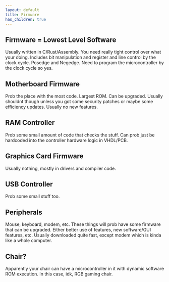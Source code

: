 ```yaml
---
layout: default
title: Firmware
has_children: true
---
```

## Firmware = Lowest Level Software
Usually written in C/Rust/Assembly. You need really tight control over what your doing. Includes bit manipulation and register and line control by the clock cycle. Posedge and Negedge. Need to program the microcontroller by the clock cycle so yes.

## Motherboard Firmware
Prob the place with the most code. Largest ROM. Can be upgraded. Usually shouldnt though unless you got some security patches or maybe some efficiency updates. Usually no new features.

## RAM Controller
Prob some small amount of code that checks the stuff. Can prob just be hardcoded into the controller hardware logic in VHDL/PCB.

## Graphics Card Firmware
Usually nothing, mostly in drivers and compiler code.

## USB Controller
Prob some small stuff too.

## Peripherals
Mouse, keyboard, modem, etc. These things will prob have some firmware that can be upgraded. Either better use of features, new software/GUI features, etc. Usually downloaded quite fast, except modem which is kinda like a whole computer.

## Chair?
Apparently your chair can have a microcontroller in it with dynamic software ROM execution. In this case, idk, RGB gaming chair.
